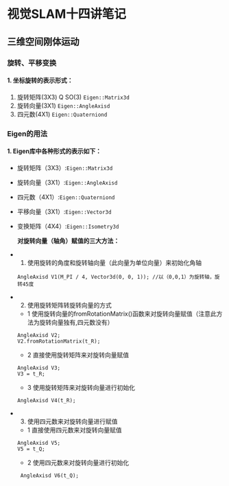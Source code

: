 # 视觉SLAM十四讲笔记

## 三维空间刚体运动

### 旋转、平移变换

#### 1. 坐标旋转的表示形式：

1. 旋转矩阵(3X3)  Q  SO(3)  `Eigen::Matrix3d`
2. 旋转向量(3X1)  `Eigen::AngleAxisd`
3. 四元数(4X1)  `Eigen::Quaterniond`


### Eigen的用法

#### 1. Eigen库中各种形式的表示如下：

* 旋转矩阵（3X3）:`Eigen::Matrix3d`
* 旋转向量（3X1）:`Eigen::AngleAxisd`
* 四元数（4X1）:`Eigen::Quaterniond`
* 平移向量（3X1）:`Eigen::Vector3d`
* 变换矩阵（4X4）:`Eigen::Isometry3d`
  

  **对旋转向量（轴角）赋值的三大方法：**
* 1. 使用旋转的角度和旋转轴向量（此向量为单位向量）来初始化角轴

	```
	AngleAxisd V1(M_PI / 4, Vector3d(0, 0, 1));	//以（0,0,1）为旋转轴，旋转45度
	```

* 2. 使用旋转矩阵转旋转向量的方式
     
	* 1 使用旋转向量的fromRotationMatrix()函数来对旋转向量赋值（注意此方法为旋转向量独有,四元数没有）

	```
	AngleAxisd V2;
	V2.fromRotationMatrix(t_R);
	```
	* 2 直接使用旋转矩阵来对旋转向量赋值
	```
	AngleAxisd V3;
	V3 = t_R;
	```
	* 3 使用旋转矩阵来对旋转向量进行初始化

	```
	AngleAxisd V4(t_R);
	```
* 3. 使用四元数来对旋转向量进行赋值

	* 1 直接使用四元数来对旋转向量赋值
	```
	AngleAxisd V5;
	V5 = t_Q;
	```
	* 2 使用四元数来对旋转向量进行初始化

	```
	 AngleAxisd V6(t_Q);
	```













